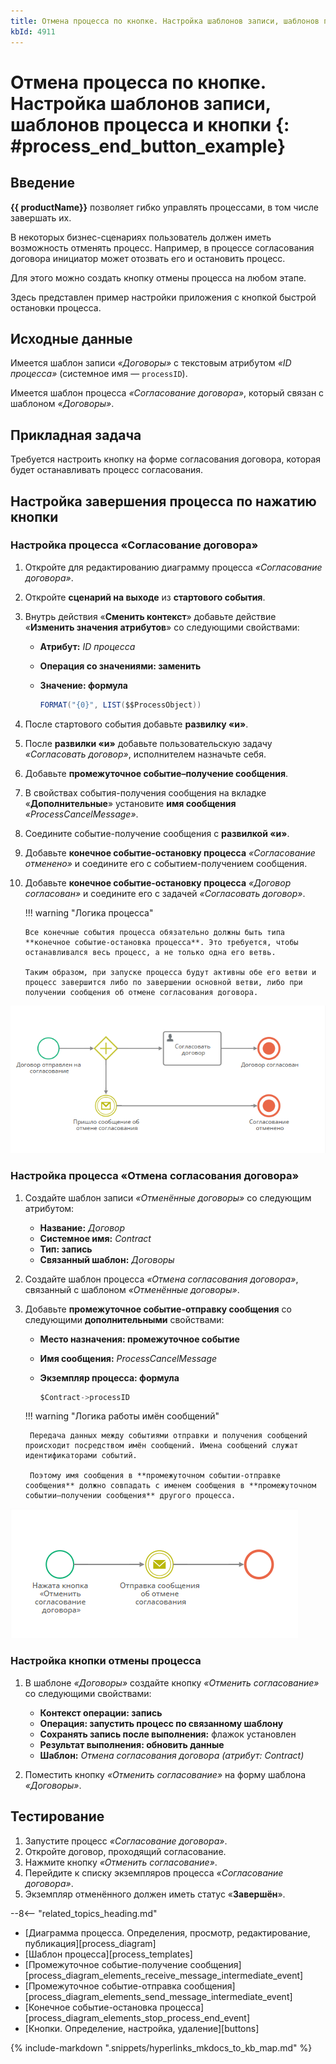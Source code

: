 ```yaml
---
title: Отмена процесса по кнопке. Настройка шаблонов записи, шаблонов процесса и кнопки
kbId: 4911
---
```


# Отмена процесса по кнопке. Настройка шаблонов записи, шаблонов процесса и кнопки {: #process_end_button_example}

## Введение

**{{ productName}}** позволяет гибко управлять процессами, в том числе завершать их.

В некоторых бизнес-сценариях пользователь должен иметь возможность отменять процесс. Например, в процессе согласования договора инициатор может отозвать его и остановить процесс.

Для этого можно создать кнопку отмены процесса на любом этапе.

Здесь представлен пример настройки приложения с кнопкой быстрой остановки процесса.

## Исходные данные

Имеется шаблон записи _«Договоры»_ с текстовым атрибутом _«ID процесса»_ (системное имя — `processID`).

Имеется шаблон процесса _«Согласование договора»_, который связан с шаблоном _«Договоры»_.

## Прикладная задача

Требуется настроить кнопку на форме согласования договора, которая будет останавливать процесс согласования.

## Настройка завершения процесса по нажатию кнопки

### Настройка процесса «Согласование договора»

1. Откройте для редактированию диаграмму процесса _«Согласование договора»_.
2. Откройте **сценарий на выходе** из **стартового события**.
3. Внутрь действия «**Сменить контекст**» добавьте действие «**Изменить значения атрибутов**» со следующими свойствами:

    - **Атрибут:** _ID процесса_
    - **Операция со значениями: заменить**
    - **Значение: формула**

        ``` cs
        FORMAT("{0}", LIST($$ProcessObject))
        ```

4. После стартового события добавьте **развилку «и»**.
5. После **развилки «и»** добавьте пользовательскую задачу _«Согласовать договор»_, исполнителем назначьте себя.
6. Добавьте **промежуточное событие–получение сообщения**.
7. В свойствах события-получения сообщения на вкладке «**Дополнительные**» установите **имя сообщения** _«ProcessCancelMessage»_.
8. Соедините событие-получение сообщения с **развилкой «и»**.
9. Добавьте **конечное событие-остановку процесса** _«Согласование отменено»_ и соедините его с событием-получением сообщения.
10. Добавьте **конечное событие-остановку процесса** _«Договор согласован»_ и соедините его с задачей _«Согласовать договор»_.

    !!! warning "Логика процесса"

        Все конечные события процесса обязательно должны быть типа **конечное событие-остановка процесса**. Это требуется, чтобы останавливался весь процесс, а не только одна его ветвь.
        
        Таким образом, при запуске процесса будут активны обе его ветви и процесс завершится либо по завершении основной ветви, либо при получении сообщения об отмене согласования договора.

_![Диаграмма процесса «Согласование договора»](img/process_end_button_contract_submit_process.png)_

### Настройка процесса «Отмена согласования договора»

1. Создайте шаблон записи _«Отменённые договоры»_ со следующим атрибутом:

    - **Название:** _Договор_
    - **Системное имя:** _Contract_
    - **Тип: запись**
    - **Связанный шаблон:** _Договоры_

2. Создайте шаблон процесса _«Отмена согласования договора»_, связанный с шаблоном _«Отменённые договоры»_.
3. Добавьте **промежуточное событие-отправку сообщения** со следующими **дополнительными** свойствами:

    - **Место назначения: промежуточное событие**
    - **Имя сообщения:** _ProcessCancelMessage_
    - **Экземпляр процесса: формула**

        ``` cs
        $Contract->processID
        ```

    !!! warning "Логика работы имён сообщений"

        Передача данных между событиями отправки и получения сообщений происходит посредством имён сообщений. Имена сообщений служат идентификаторами событий.

        Поэтому имя сообщения в **промежуточном событии-отправке сообщения** должно совпадать с именем сообщения в **промежуточном событии–получении сообщения** другого процесса.

_![Настройка процесса «Отмена согласования договора»](img/process_end_button_submit_cancel_process.png)_

### Настройка кнопки отмены процесса

1. В шаблоне _«Договоры»_ создайте кнопку _«Отменить согласование»_ со следующими свойствами:

    - **Контекст операции: запись**
    - **Операция: запустить процесс по связанному шаблону**
    - **Сохранять запись после выполнения:** флажок установлен
    - **Результат выполнения: обновить данные**
    - **Шаблон:** _Отмена согласования договора (атрибут: Contract)_

2. Поместить кнопку _«Отменить согласование»_ на форму шаблона _«Договоры»_.

## Тестирование

1. Запустите процесс _«Согласование договора»_.
2. Откройте договор, проходящий согласование.
3. Нажмите кнопку _«Отменить согласование»_.
4. Перейдите к списку экземпляров процесса _«Согласование договора»_.
5. Экземпляр отменённого должен иметь статус «**Завершён**».

<div class="relatedTopics" markdown="block">

--8<-- "related_topics_heading.md"

- [Диаграмма процесса. Определения, просмотр, редактирование, публикация][process_diagram]
- [Шаблон процесса][process_templates]
- [Промежуточное событие-получение сообщения][process_diagram_elements_receive_message_intermediate_event]
- [Промежуточное событие-отправка сообщения][process_diagram_elements_send_message_intermediate_event]
- [Конечное событие-остановка процесса][process_diagram_elements_stop_process_end_event]
- [Кнопки. Определение, настройка, удаление][buttons]

</div>

{% include-markdown ".snippets/hyperlinks_mkdocs_to_kb_map.md" %}
